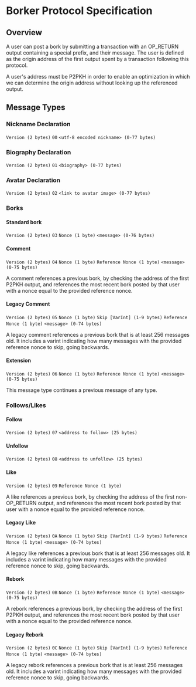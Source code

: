 # Borker Protocol Specification

## Overview
A user can post a bork by submitting a transaction with an OP_RETURN output containing a special prefix, and their message.
The user is defined as the origin address of the first output spent by a transaction following this protocol.

A user's address must be P2PKH in order to enable an optimization in which we can determine the origin address without
looking up the referenced output.


## Message Types

### Nickname Declaration
`Version (2 bytes)` `00` `<utf-8 encoded nickname> (0-77 bytes)`

### Biography Declaration
`Version (2 bytes)` `01` `<biography> (0-77 bytes)`

### Avatar Declaration
`Version (2 bytes)` `02` `<link to avatar image> (0-77 bytes)`

### Borks

#### Standard bork
`Version (2 bytes)` `03` `Nonce (1 byte)` `<message> (0-76 bytes)`

#### Comment
`Version (2 bytes)` `04` `Nonce (1 byte)` `Reference Nonce (1 byte)` `<message> (0-75 bytes)`

A comment references a previous bork, by checking the address of the first P2PKH output,
and references the most recent bork posted by that user with a nonce equal to the provided reference nonce.

#### Legacy Comment
`Version (2 bytes)` `05` `Nonce (1 byte)` `Skip [VarInt] (1-9 bytes)` `Reference Nonce (1 byte)` `<message> (0-74 bytes)`

A legacy comment references a previous bork that is at least 256 messages old. It includes a varint indicating how many messages with the provided reference nonce to skip, going backwards.

#### Extension
`Version (2 bytes)` `06` `Nonce (1 byte)` `Reference Nonce (1 byte)` `<message> (0-75 bytes)`

This message type continues a previous message of any type.

### Follows/Likes

#### Follow
`Version (2 bytes)` `07` `<address to follow> (25 bytes)`

#### Unfollow
`Version (2 bytes)` `08` `<address to unfollow> (25 bytes)`

#### Like
`Version (2 bytes)` `09` `Reference Nonce (1 byte)`

A like references a previous bork, by checking the address of the first non-OP_RETURN output,
and references the most recent bork posted by that user with a nonce equal to the provided reference nonce.

#### Legacy Like
`Version (2 bytes)` `0A` `Nonce (1 byte)` `Skip [VarInt] (1-9 bytes)` `Reference Nonce (1 byte)` `<message> (0-74 bytes)`

A legacy like references a previous bork that is at least 256 messages old. It includes a varint indicating how many messages with the provided reference nonce to skip, going backwards.

#### Rebork
`Version (2 bytes)` `0B` `Nonce (1 byte)` `Reference Nonce (1 byte)` `<message> (0-75 bytes)`

A rebork references a previous bork, by checking the address of the first P2PKH output,
and references the most recent bork posted by that user with a nonce equal to the provided reference nonce.

#### Legacy Rebork
`Version (2 bytes)` `0C` `Nonce (1 byte)` `Skip [VarInt] (1-9 bytes)` `Reference Nonce (1 byte)` `<message> (0-74 bytes)`

A legacy rebork references a previous bork that is at least 256 messages old. It includes a varint indicating how many messages with the provided reference nonce to skip, going backwards.
